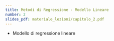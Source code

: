```yaml
---
title: Metodi di Regressione - Modello Lineare
number: 2
slides_pdf: materiale_lezioni/capitolo_2.pdf
---
```


- Modello di regressione lineare